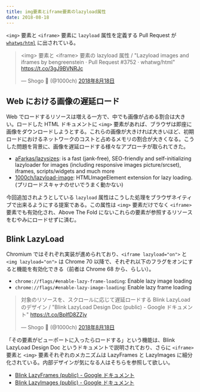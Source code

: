 ```yaml
---
title: img要素とiframe要素のlazyload属性
date: 2018-08-18
---
```


`<img>` 要素と `<iframe>` 要素に `lazyload` 属性を定義する Pull Request が [`whatwg/html`](https://github.com/whatwg/html) に出されている。

<blockquote class="twitter-tweet" data-lang="ja"><p lang="ja" dir="ltr">&lt;img&gt; 要素と &lt;iframe&gt; 要素の lazyload 属性 / &quot;Lazyload images and iframes by bengreenstein · Pull Request #3752 · whatwg/html&quot; <a href="https://t.co/3gJ9BVNRJc">https://t.co/3gJ9BVNRJc</a></p>&mdash; Shogo 🍵 (@1000ch) <a href="https://twitter.com/1000ch/status/1030832747114192898?ref_src=twsrc%5Etfw">2018年8月18日</a></blockquote>

## Web における画像の遅延ロード

Web でロードするリソースは増える一方で、中でも画像が占める割合は大きい。ロードした HTML ドキュメントに `<img>` 要素があれば、ブラウザは即座に画像をダウンロードしようとする。これらの画像が大きければ大きいほど、初期ロードにおけるネットワークのコストと占めるメモリの割合が大きくなる。こうした問題を背景に、画像を遅延ロードする様々なアプローチが取られてきた。

- [aFarkas/lazysizes](https://github.com/aFarkas/lazysizes): is a fast (jank-free), SEO-friendly and self-initializing lazyloader for images (including responsive images picture/srcset), iframes, scripts/widgets and much more
- [1000ch/lazyload-image](https://github.com/1000ch/lazyload-image): 
HTMLImageElement extension for lazy loading. (プリロードスキャナのせいでうまく動かない)

今回追加されようとしている `lazyload` 属性はこうした処理をブラウザネイティブで出来るようにする提案である。この属性は `<img>` 要素だけでなく `<iframe>` 要素でも有効化され、Above The Fold にないこれらの要素が参照するリソースをむやみにロードせずに済む。

## Blink LazyLoad

Chromium ではそれぞれ実装が進められており、`<iframe lazyload="on">` と `<img lazyload="on">` は Chrome 70 以降で、それぞれ以下のフラグをオンにすると機能を有効化できる（前者は Chrome 68 から、らしい）。

- `chrome://flags/#enable-lazy-frame-loading`: Enable lazy image loading
- `chrome://flags/#enable-lazy-image-loading`: Enable lazy frame loading

<blockquote class="twitter-tweet" data-lang="ja"><p lang="ja" dir="ltr">対象のリソースを、スクロールに応じて遅延ロードする Blink LazyLoad のデザイン / &quot;Blink LazyLoad Design Doc (public) - Google ドキュメント&quot; <a href="https://t.co/BpIfD8ZZjy">https://t.co/BpIfD8ZZjy</a></p>&mdash; Shogo 🍵 (@1000ch) <a href="https://twitter.com/1000ch/status/1030832768039538688?ref_src=twsrc%5Etfw">2018年8月18日</a></blockquote>

「その要素がビューポートに入ったらロードする」という機能は、Blink LazyLoad Design Doc というドキュメントで説明されており、さらに `<iframe>` 要素と `<img>` 要素それぞれのメカニズムは LazyFrames と LazyImages に細分化されている。内部デザインが気になる人はそちらを参照して欲しい。

- [Blink LazyFrames (public) - Google ドキュメント](https://docs.google.com/document/d/1ITh7UqhmfirprVtjEtpfhga5Qyfoh78UkRmW8r3CntM/edit#heading=h.c7mc4hh4xdhq)
- [Blink LazyImages (public) - Google ドキュメント](https://docs.google.com/document/d/1jF1eSOhqTEt0L1WBCccGwH9chxLd9d1Ez0zo11obj14/edit)
